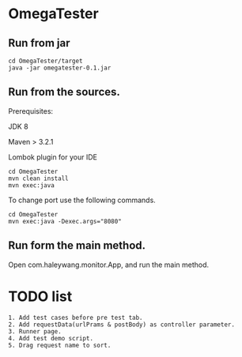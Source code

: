 # OmegaTester

## Run from jar

```
cd OmegaTester/target
java -jar omegatester-0.1.jar
```


## Run from the sources.
Prerequisites:

JDK 8

Maven > 3.2.1

Lombok plugin for your IDE

```
cd OmegaTester
mvn clean install
mvn exec:java
```

To change port use the following commands.

```
cd OmegaTester
mvn exec:java -Dexec.args="8080"

```

## Run form the main method.
Open com.haleywang.monitor.App, and run the main method.

# TODO list
```
1. Add test cases before pre test tab.
2. Add requestData(urlPrams & postBody) as controller parameter.
3. Runner page.
4. Add test demo script.
5. Drag request name to sort.

```



